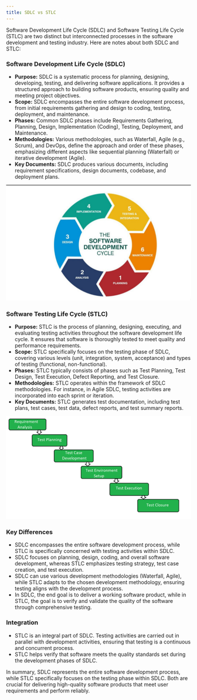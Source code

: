```yaml
---
title: SDLC vs STLC
---
```


Software Development Life Cycle (SDLC) and Software Testing Life Cycle (STLC) are two distinct but interconnected processes in the software development and testing industry. Here are notes about both SDLC and STLC:

### Software Development Life Cycle (SDLC)
- **Purpose:** SDLC is a systematic process for planning, designing, developing, testing, and delivering software applications. It provides a structured approach to building software products, ensuring quality and meeting project objectives.
- **Scope:** SDLC encompasses the entire software development process, from initial requirements gathering and design to coding, testing, deployment, and maintenance.
- **Phases:** Common SDLC phases include Requirements Gathering, Planning, Design, Implementation (Coding), Testing, Deployment, and Maintenance.
- **Methodologies:** Various methodologies, such as Waterfall, Agile (e.g., Scrum), and DevOps, define the approach and order of these phases, emphasizing different aspects like sequential planning (Waterfall) or iterative development (Agile).
- **Key Documents:** SDLC produces various documents, including requirement specifications, design documents, codebase, and deployment plans.

![SDLC](./static/SDLC.png)

### Software Testing Life Cycle (STLC)
- **Purpose:** STLC is the process of planning, designing, executing, and evaluating testing activities throughout the software development life cycle. It ensures that software is thoroughly tested to meet quality and performance requirements.
- **Scope:** STLC specifically focuses on the testing phase of SDLC, covering various levels (unit, integration, system, acceptance) and types of testing (functional, non-functional).
- **Phases:** STLC typically consists of phases such as Test Planning, Test Design, Test Execution, Defect Reporting, and Test Closure.
- **Methodologies:** STLC operates within the framework of SDLC methodologies. For instance, in Agile SDLC, testing activities are incorporated into each sprint or iteration.
- **Key Documents:** STLC generates test documentation, including test plans, test cases, test data, defect reports, and test summary reports.

![STCL](./static/STLC.png)

### Key Differences
- SDLC encompasses the entire software development process, while STLC is specifically concerned with testing activities within SDLC.
- SDLC focuses on planning, design, coding, and overall software development, whereas STLC emphasizes testing strategy, test case creation, and test execution.
- SDLC can use various development methodologies (Waterfall, Agile), while STLC adapts to the chosen development methodology, ensuring testing aligns with the development process.
- In SDLC, the end goal is to deliver a working software product, while in STLC, the goal is to verify and validate the quality of the software through comprehensive testing.

### Integration
- STLC is an integral part of SDLC. Testing activities are carried out in parallel with development activities, ensuring that testing is a continuous and concurrent process.
- STLC helps verify that software meets the quality standards set during the development phases of SDLC.

In summary, SDLC represents the entire software development process, while STLC specifically focuses on the testing phase within SDLC. Both are crucial for delivering high-quality software products that meet user requirements and perform reliably.
